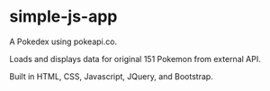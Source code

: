 # simple-js-app

A Pokedex using pokeapi.co.

Loads and displays data for original 151 Pokemon from external API.

Built in HTML, CSS, Javascript, JQuery, and Bootstrap.